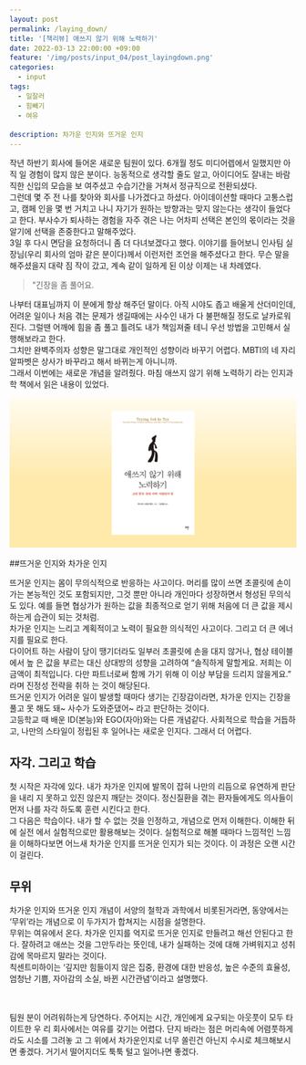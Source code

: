 ```yaml
---
layout: post
permalink: /laying_down/
title: '[책리뷰] 애쓰지 않기 위해 노력하기'
date: 2022-03-13 22:00:00 +09:00
feature: '/img/posts/input_04/post_layingdown.png'
categories:
  - input
tags:
  - 일잘러
  - 힘빼기
  - 여유

description: 차가운 인지와 뜨거운 인지
---
```

작년 하반기 회사에 들어온 새로운 팀원이 있다. 6개월 정도 미디어렙에서 일했지만 아직 일 경험이 많지 않은 분이다. 능동적으로 생각할 줄도 알고, 아이디어도 잘내는 바람직한 신입의 모습을 보 여주셨고 수습기간을 거쳐서 정규직으로 전환되셨다.<br>
그런데 몇 주 전 나를 찾아와 회사를 나가겠다고 하셨다. 아이데이션할 때마다 고통스럽고, 캠페 인을 몇 번 거치고 나니 자기가 원하는 방향과는 맞지 않는다는 생각이 들었다고 한다. 부사수가 퇴사하는 경험을 자주 겪은 나는 어차피 선택은 본인의 몫이라는 것을 알기에 선택을 존중한다고 말해주었다.<br>
3일 후 다시 면담을 요청하더니 좀 더 다녀보겠다고 했다. 이야기를 들어보니 인사팀 실장님(우리 회사의 엄마 같은 분이다)께서 이런저런 조언을 해주셨다고 한다. 무슨 말을 해주셨을지 대략 짐 작이 갔고, 계속 같이 일하게 된 이상 이제는 내 차례였다.<br>

>"긴장을 좀 풀어요.

나부터 대표님까지 이 분에게 항상 해주던 말이다. 아직 시야도 좁고 배울게 산더미인데, 어려운 일이나 처음 겪는 문제가 생길때에는 사수인 내가 다 불편해질 정도로 날카로워진다. 그럴땐 어깨에 힘을 좀 풀고 틀려도 내가 책임져줄 테니 우선 방법을 고민해서 실행해보라고 한다.<br>
그치만 완벽주의자 성향은 말그대로 개인적인 성향이라 바꾸기 어렵다. MBTI의 네 자리 알파벳은 상사가 바꾸라고 해서 바뀌는게 아니니까.<br>
그래서 이번에는 새로운 개념을 알려줬다. 마침 애쓰지 않기 위해 노력하기 라는 인지과학 책에서 읽은 내용이 있었다.<br>

![애쓰지 않기위해 노력하기](/img/posts/input_04/bookcover.png)

##뜨거운 인지와 차가운 인지

뜨거운 인지는 몸이 무의식적으로 반응하는 사고이다. 머리를 많이 쓰면 초콜릿에 손이 가는 본능적인 것도 포함되지만, 그것 뿐만 아니라 개인마다 성장하면서 형성된 무의식도 있다. 예를 들면 협상가가 원하는 값을 최종적으로 얻기 위해 처음에 더 큰 값을 제시하는게 습관이 되는 것처럼.<br>
차가운 인지는 느리고 계획적이고 노력이 필요한 의식적인 사고이다. 그리고 더 큰 에너지를 필요로 한다.<br>
다이어트 하는 사람이 당이 땡기더라도 일부러 초콜릿에 손을 대지 않거나, 협상 테이블에서 높 은 값을 부르는 대신 상대방의 성향을 고려하여 “솔직하게 말할게요. 저희는 이 금액이 최적입니다. 다만 파트너로써 함께 가기 위해 이 이상 부담을 드리지 않을게요.” 라며 진정성 전략을 취하 는 것이 해당된다.<br>
뜨거운 인지가 어려운 일이 발생할 때마다 생기는 긴장감이라면, 차가운 인지는 긴장을 풀고 못 해도 돼~ 사수가 도와준댔어~ 라고 판단하는 것이다.<br>
고등학교 때 배운 ID(본능)와 EGO(자아)와는 다른 개념같다. 사회적으로 학습을 거듭하고, 나만의 스타일이 정립된 후 일어나는 새로운 인지다. 그래서 더 어렵다.<br>

## 자각. 그리고 학습

첫 시작은 자각에 있다. 내가 차가운 인지에 발목이 잡혀 나만의 리듬으로 유연하게 판단을 내리 지 못하고 있진 않은지 깨닫는 것이다. 정신질환을 겪는 환자들에게도 의사들이 먼저 나를 자각 하도록 훈련 시킨다고 한다.<br>
그 다음은 학습이다. 내가 할 수 없는 것을 인정하고, 개념으로 먼저 이해한다. 이해한 뒤에 실전 에서 실험적으로만 활용해보는 것이다. 실험적으로 해볼 때마다 느낌적인 느낌을 이해하다보면 어느새 차가운 인지를 뜨거운 인지가 되는 것이다. 이 과정은 오랜 시간이 걸린다.<br>

## 무위

차가운 인지와 뜨거운 인지 개념이 서양의 철학과 과학에서 비롯된거라면, 동양에서는 ‘무위’라는 개념으로 이 두가지가 합쳐지는 시점을 설명한다.<br>
무위는 여유에서 온다. 차가운 인지를 억지로 뜨거운 인지로 만들려고 해선 안된다고 한다. 잘하려고 애쓰는 것을 그만두라는 뜻인데, 내가 실패하는 것에 대해 가벼워지고 성취감에 목마르지 말라는 것이다.<br>
칙센트미하이는 ‘깊지만 힘들이지 않은 집중, 환경에 대한 반응성, 높은 수준의 효율성, 엄청난 기쁨, 자아감의 소실, 바뀐 시간관념’이라고 설명했다.<br><br><br>

팀원 분이 어려워하는게 당연하다. 주어지는 시간, 개인에게 요구되는 아웃풋이 모두 타이트한 우 리 회사에서는 여유를 갖기는 어렵다. 단지 바라는 점은 머리속에 어렴풋하게라도 시소를 그려놓 고 그 위에서 차가운인지로 너무 쏠린건 아닌지 수시로 체크해보시면 좋겠다. 거기서 떨어지더도 툭툭 털고 일어나면 좋겠다.
